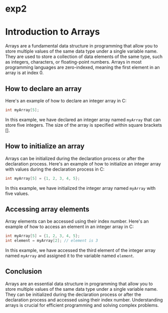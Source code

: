 # exp2
# Introduction to Arrays

Arrays are a fundamental data structure in programming that allow you to store multiple values of the same data type under a single variable name. They are used to store a collection of data elements of the same type, such as integers, characters, or floating-point numbers. Arrays in most programming languages are zero-indexed, meaning the first element in an array is at index 0.

## How to declare an array

Here's an example of how to declare an integer array in C:

```c
int myArray[5];
```

In this example, we have declared an integer array named `myArray` that can store five integers. The size of the array is specified within square brackets [].

## How to initialize an array

Arrays can be initialized during the declaration process or after the declaration process. Here's an example of how to initialize an integer array with values during the declaration process in C:

```c
int myArray[5] = {1, 2, 3, 4, 5};
```

In this example, we have initialized the integer array named `myArray` with five values.

## Accessing array elements

Array elements can be accessed using their index number. Here's an example of how to access an element in an integer array in C:

```c
int myArray[5] = {1, 2, 3, 4, 5};
int element = myArray[2]; // element is 3
```

In this example, we have accessed the third element of the integer array named `myArray` and assigned it to the variable named `element`.

## Conclusion

Arrays are an essential data structure in programming that allow you to store multiple values of the same data type under a single variable name. They can be initialized during the declaration process or after the declaration process and accessed using their index number. Understanding arrays is crucial for efficient programming and solving complex problems.
